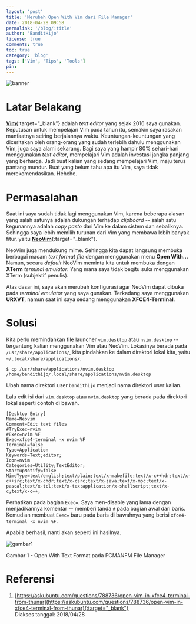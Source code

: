 ```yaml
---
layout: 'post'
title: 'Merubah Open With Vim dari File Manager'
date: 2018-04-28 09:58
permalink: '/blog/:title'
author: 'BanditHijo'
license: true
comments: true
toc: true
category: 'blog'
tags: ['Vim', 'Tips', 'Tools']
pin:
---
```


<!-- BANNER OF THE POST -->
<img class="post-body-img" src="https://s20.postimg.cc/wzvhg7ngd/banner_post_09.png" alt="banner">

# Latar Belakang

[**Vim**](https://www.vim.org/){:target="_blank"} adalah *text editor* yang sejak 2016 saya gunakan. Keputusan untuk mempelajari Vim pada tahun itu, semakin saya rasakan manfaatnya seiring berjalannya waktu. Keuntungan-keuntungan yang diceritakan oleh orang-orang yang sudah terlebih dahulu menggunakan Vim, juga saya alami sekarang. Bagi saya yang hampir 80% sehari-hari menggunakan *text editor*, mempelajari Vim adalah investasi jangka panjang yang berharga. Jadi buat kalian yang sedang mempelajari Vim, maju terus pantang mundur. Buat yang belum tahu apa itu Vim, saya tidak merekomendasikan. Hehehe.

# Permasalahan

Saat ini saya sudah tidak lagi menggunakan Vim, karena beberapa alasan yang salah satunya adalah dukungan terhadap *clipboard* -- salah satu kegunannya adalah *copy paste* dari Vim ke dalam sistem dan sebaliknya. Sehingga saya lebih memilih turunan dari Vim yang membawa lebih banyak fitur, yaitu [**NeoVim**](https://neovim.io/){:target="_blank"}.

NeoVim juga mendukung mime. Sehingga kita dapat langsung membuka berbagai macam *text format file* dengan menggunakan menu **Open With...** Namun, secara *default* NeoVim meminta kita untuk membuka dengan **XTerm** *terminal emulator*. Yang mana saya tidak begitu suka menggunakan XTerm (subjektif penulis).

Atas dasar ini, saya akan merubah konfigurasi agar NeoVim dapat dibuka pada *terminal emulator* yang saya gunakan. Terkadang saya menggunakan **URXVT**, namun saat ini saya sedang menggunakan **XFCE4-Terminal**.

# Solusi

Kita perlu memindahkan file launcher `vim.desktop` atau `nvim.desktop` -- tergantung kalian menggunakan Vim atau NeoVim. Lokasinya berada pada `/usr/share/applications/`, kita pindahkan ke dalam direktori lokal kita, yaitu `~/.local/share/applications/`.

```
$ cp /usr/share/applications/nvim.desktop /home/bandithijo/.local/share/applications/nvim.desktop
```
Ubah nama direktori user `bandithijo` menjadi nama direktori user kalian.

Lalu edit isi dari `vim.desktop` atau `nvim.desktop` yang berada pada direktori lokal seperti contoh di bawah.

```
[Desktop Entry]
Name=Neovim
Comment=Edit text files
#TryExec=nvim
#Exec=nvim %F
Exec=xfce4-terminal -x nvim %F
Terminal=false
Type=Application
Keywords=Text;editor;
Icon=nvim
Categories=Utility;TextEditor;
StartupNotify=false
MimeType=text/english;text/plain;text/x-makefile;text/x-c++hdr;text/x-c++src;text/x-chdr;text/x-csrc;text/x-java;text/x-moc;text/x-pascal;text/x-tcl;text/x-tex;application/x-shellscript;text/x-c;text/x-c++;
```
Perhatikan pada bagian `Exec=`. Saya men-disable yang lama dengan menjadikannya komentar -- memberi tanda `#` pada bagian awal dari baris. Kemudian membuat `Exec=` baru pada baris di bawahnya yang berisi `xfce4-terminal -x nvim %F`.

Apabila berhasil, nanti akan seperti ini hasilnya.

![gambar1](https://s20.postimg.cc/iupoeprd9/nvim-on-pcmanfm.gif)
<p class="img-caption">Gambar 1 - Open With Text Format pada PCMANFM File Manager</p>

# Referensi

1. [https://askubuntu.com/questions/788736/open-vim-in-xfce4-terminal-from-thunar](https://askubuntu.com/questions/788736/open-vim-in-xfce4-terminal-from-thunar){:target="_blank"}
<br>Diakses tanggal: 2018/04/28
